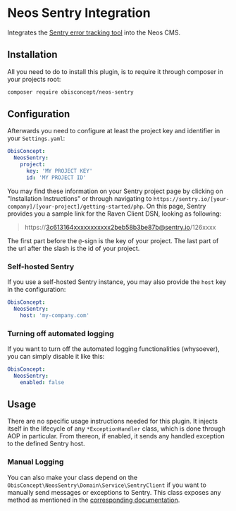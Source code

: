 # Neos Sentry Integration

Integrates the [Sentry error tracking tool](https://sentry.io/) into the Neos CMS.

## Installation

All you need to do to install this plugin, is to require it through composer in your projects root:

``` bash
composer require obisconcept/neos-sentry
```

## Configuration

Afterwards you need to configure at least the project key and identifier in your `Settings.yaml`:

``` yaml
ObisConcept:
  NeosSentry:
    project:
      key: 'MY PROJECT KEY'
      id: 'MY PROJECT ID'
```

You may find these information on your Sentry project page by clicking on "Installation Instructions" or through navigating to `https://sentry.io/[your-company]/[your-project]/getting-started/php`.
On this page, Sentry provides you a sample link for the Raven Client DSN, looking as following:

> https://3c613164xxxxxxxxxxx2beb58b3be87b@sentry.io/126xxxx

The first part before the `@`-sign is the key of your project.
The last part of the url after the slash is the id of your project.

### Self-hosted Sentry

If you use a self-hosted Sentry instance, you may also provide the `host` key in the configuration:

``` yaml
ObisConcept:
  NeosSentry:
    host: 'my-company.com'
```

### Turning off automated logging

If you want to turn off the automated logging functionalities (whysoever), you can simply disable it like this:

``` yaml
ObisConcept:
  NeosSentry:
    enabled: false
```

## Usage

There are no specific usage instructions needed for this plugin.
It injects itself in the lifecycle of any `*ExceptionHandler` class, which is done through AOP in particular.
From thereon, if enabled, it sends any handled exception to the defined Sentry host.

### Manual Logging

You can also make your class depend on the `ObisConcept\NeosSentry\Domain\Service\SentryClient` if you want to manually send messages or exceptions to Sentry.
This class exposes any method as mentioned in the [corresponding documentation](https://docs.sentry.io/clients/php/usage/).
